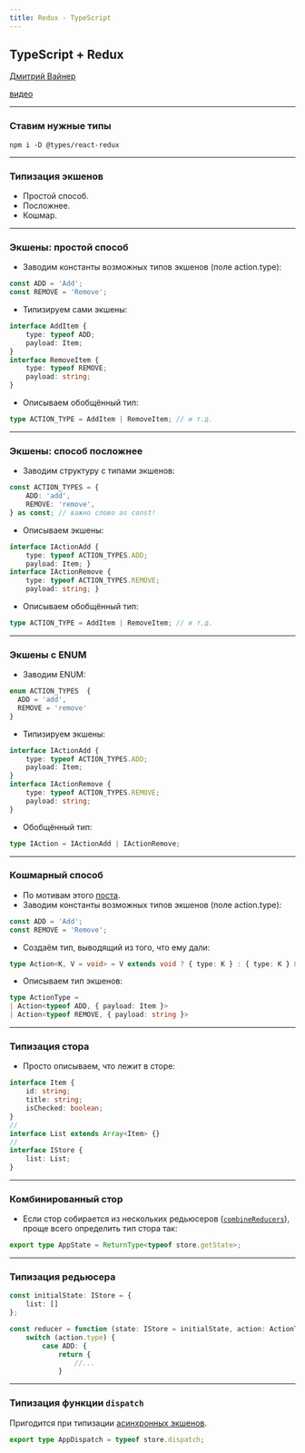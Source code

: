 ```yaml
---
title: Redux - TypeScript
---
```


## TypeScript + Redux

[Дмитрий Вайнер](https://github.com/dmitryweiner)

[видео](https://drive.google.com/file/d/1xqG4h7YNgbZaoOcCGKDQkOhXsERyPThO/view?usp=sharing)

---

### Ставим нужные типы
```shell
npm i -D @types/react-redux
```

---

### Типизация экшенов
* Простой способ.
* Посложнее.
* Кошмар.

---

### Экшены: простой способ
* Заводим константы возможных типов экшенов (поле action.type):
```ts
const ADD = 'Add';
const REMOVE = 'Remove';
```
* Типизируем сами экшены:
```ts
interface AddItem {
    type: typeof ADD;
    payload: Item;
}
interface RemoveItem {
    type: typeof REMOVE;
    payload: string;
}
```
* Описываем обобщённый тип:
```ts
type ACTION_TYPE = AddItem | RemoveItem; // и т.д.
```
---

### Экшены: способ посложнее
* Заводим структуру с типами экшенов:
```ts
const ACTION_TYPES = {
    ADD: 'add',
    REMOVE: 'remove',
} as const; // важно слово as const!
```
* Описываем экшены:
```ts
interface IActionAdd {
    type: typeof ACTION_TYPES.ADD;
    payload: Item; }
interface IActionRemove {
    type: typeof ACTION_TYPES.REMOVE;
    payload: string; }
```
* Описываем обобщённый тип:
```ts
type ACTION_TYPE = AddItem | RemoveItem; // и т.д.
```

---

### Экшены с ENUM
* Заводим ENUM:
```ts
enum ACTION_TYPES  {
  ADD = 'add',
  REMOVE = 'remove'
}
```
* Типизируем экшены:
```ts
interface IActionAdd {
    type: typeof ACTION_TYPES.ADD;
    payload: Item;
}
interface IActionRemove {
    type: typeof ACTION_TYPES.REMOVE;
    payload: string;
}
```
* Обобщённый тип:
```ts
type IAction = IActionAdd | IActionRemove;
```

---

### Кошмарный способ
* По мотивам этого [поста](https://habr.com/ru/company/alfa/blog/452620/).
* Заводим константы возможных типов экшенов (поле action.type):
```ts
const ADD = 'Add';
const REMOVE = 'Remove';
```
* Создаём тип, выводящий из того, что ему дали:
```ts
type Action<K, V = void> = V extends void ? { type: K } : { type: K } & V;
```
* Описываем тип экшенов:
```ts
type ActionType =
| Action<typeof ADD, { payload: Item }>
| Action<typeof REMOVE, { payload: string }>
```

---

### Типизация стора
* Просто описываем, что лежит в сторе:
```ts
interface Item {
    id: string;
    title: string;
    isChecked: boolean;
}
//
interface List extends Array<Item> {}
//
interface IStore {
    list: List;
}
```

---

### Комбинированный стор

* Если стор собирается из нескольких редьюсеров 
  ([```combineReducers```](https://redux.js.org/recipes/structuring-reducers/using-combinereducers)),
  проще всего определить тип стора так:

```ts
export type AppState = ReturnType<typeof store.getState>;
```

---

### Типизация редьюсера
```ts
const initialState: IStore = {
    list: []
};

const reducer = function (state: IStore = initialState, action: ActionType): IStore {
    switch (action.type) {
        case ADD: {
            return {
                //...
            }
```

---

### Типизация функции ```dispatch```
Пригодится при типизации [асинхронных экшенов](https://dmitryweiner.github.io/lectures/Redux%20API.html#/9).

```ts
export type AppDispatch = typeof store.dispatch;
```

